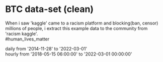 # BTC data-set (clean)
When i saw 'kaggle' came to a racism platform and blocking(ban, censor) millions of people, i extract this example data to the community from 'racism kaggle'.\
#human_lives_matter

daily from '2014-11-28' to '2022-03-01'\
hourly from '2018-05-15 06:00:00' to '2022-03-01 00:00:00'

